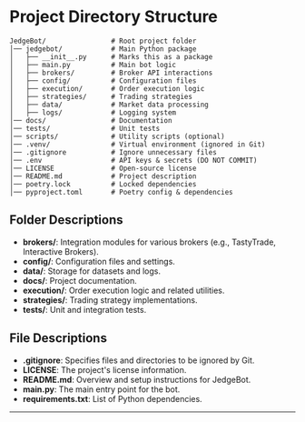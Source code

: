# Project Directory Structure

```
JedgeBot/                # Root project folder
│── jedgebot/            # Main Python package
│   ├── __init__.py      # Marks this as a package
│   ├── main.py          # Main bot logic
│   ├── brokers/         # Broker API interactions
│   ├── config/          # Configuration files
│   ├── execution/       # Order execution logic
│   ├── strategies/      # Trading strategies
│   ├── data/            # Market data processing
│   ├── logs/            # Logging system
│── docs/                # Documentation
│── tests/               # Unit tests
│── scripts/             # Utility scripts (optional)
│── .venv/               # Virtual environment (ignored in Git)
│── .gitignore           # Ignore unnecessary files
│── .env                 # API keys & secrets (DO NOT COMMIT)
│── LICENSE              # Open-source license
│── README.md            # Project description
│── poetry.lock          # Locked dependencies
│── pyproject.toml       # Poetry config & dependencies

```

## Folder Descriptions

- **brokers/**: Integration modules for various brokers (e.g., TastyTrade, Interactive Brokers).
- **config/**: Configuration files and settings.
- **data/**: Storage for datasets and logs.
- **docs/**: Project documentation.
- **execution/**: Order execution logic and related utilities.
- **strategies/**: Trading strategy implementations.
- **tests/**: Unit and integration tests.

## File Descriptions

- **.gitignore**: Specifies files and directories to be ignored by Git.
- **LICENSE**: The project's license information.
- **README.md**: Overview and setup instructions for JedgeBot.
- **main.py**: The main entry point for the bot.
- **requirements.txt**: List of Python dependencies.

---
